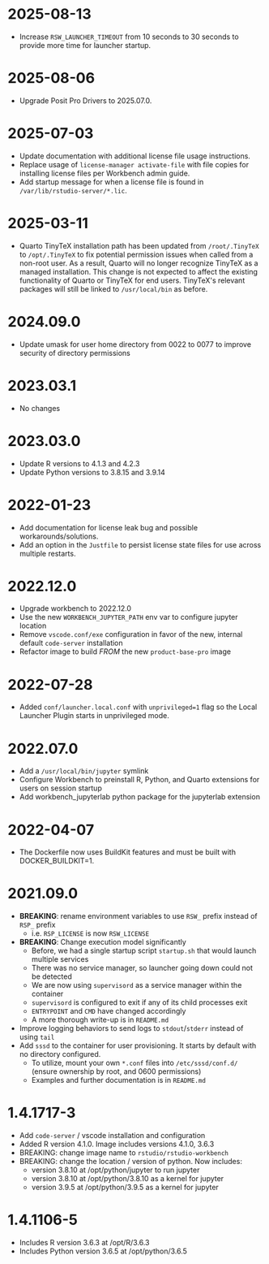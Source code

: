 # 2025-08-13

- Increase `RSW_LAUNCHER_TIMEOUT` from 10 seconds to 30 seconds to provide more time for launcher startup.

# 2025-08-06

- Upgrade Posit Pro Drivers to 2025.07.0.

# 2025-07-03

- Update documentation with additional license file usage instructions.
- Replace usage of `license-manager activate-file` with file copies for installing license files per Workbench admin 
  guide.
- Add startup message for when a license file is found in `/var/lib/rstudio-server/*.lic`.

# 2025-03-11

- Quarto TinyTeX installation path has been updated from `/root/.TinyTeX` to `/opt/.TinyTeX` to fix potential permission 
  issues when called from a non-root user. As a result, Quarto will no longer recognize TinyTeX as a managed 
  installation. This change is not expected to affect the existing functionality of Quarto or TinyTeX for end users.
  TinyTeX's relevant packages will still be linked to `/usr/local/bin` as before.

# 2024.09.0

- Update umask for user home directory from 0022 to 0077 to improve security of directory permissions

# 2023.03.1

- No changes

# 2023.03.0

- Update R versions to 4.1.3 and 4.2.3
- Update Python versions to 3.8.15 and 3.9.14

# 2022-01-23

- Add documentation for license leak bug and possible workarounds/solutions.
- Add an option in the `Justfile` to persist license state files for use
across multiple restarts.

# 2022.12.0

- Upgrade workbench to 2022.12.0
- Use the new `WORKBENCH_JUPYTER_PATH` env var to configure jupyter location
- Remove `vscode.conf/exe` configuration in favor of the new, internal default `code-server` installation
- Refactor image to build _FROM_ the new `product-base-pro` image

# 2022-07-28

- Added `conf/launcher.local.conf` with `unprivileged=1` flag so the Local Launcher Plugin starts in unprivileged mode.

# 2022.07.0

- Add a `/usr/local/bin/jupyter` symlink
- Configure Workbench to preinstall R, Python, and Quarto extensions for users on session startup
- Add workbench_jupyterlab python package for the jupyterlab extension

# 2022-04-07

- The Dockerfile now uses BuildKit features and must be built with
  DOCKER_BUILDKIT=1.

# 2021.09.0

- **BREAKING**: rename environment variables to use `RSW_` prefix instead of `RSP_` prefix
  - i.e. `RSP_LICENSE` is now `RSW_LICENSE`
- **BREAKING**: Change execution model significantly
  - Before, we had a single startup script `startup.sh` that would launch multiple services
  - There was no service manager, so launcher going down could not be detected  
  - We are now using `supervisord` as a service manager within the container
  - `supervisord` is configured to exit if any of its child processes exit  
  - `ENTRYPOINT` and `CMD` have changed accordingly
  - A more thorough write-up is in `README.md`
- Improve logging behaviors to send logs to `stdout`/`stderr` instead of using `tail`
- Add `sssd` to the container for user provisioning. It starts by default with no directory configured.
  - To utilize, mount your own `*.conf` files into `/etc/sssd/conf.d/` (ensure ownership by root, and 0600 permissions)
  - Examples and further documentation is in `README.md`

# 1.4.1717-3

- Add `code-server` / vscode installation and configuration
- Added R version 4.1.0. Image includes versions 4.1.0, 3.6.3
- BREAKING: change image name to `rstudio/rstudio-workbench`  
- BREAKING: change the location / version of python. Now includes:
  - version 3.8.10 at /opt/python/jupyter to run jupyter
  - version 3.8.10 at /opt/python/3.8.10 as a kernel for jupyter  
  - version 3.9.5 at /opt/python/3.9.5 as a kernel for jupyter

# 1.4.1106-5

- Includes R version 3.6.3 at /opt/R/3.6.3
- Includes Python version 3.6.5 at /opt/python/3.6.5
